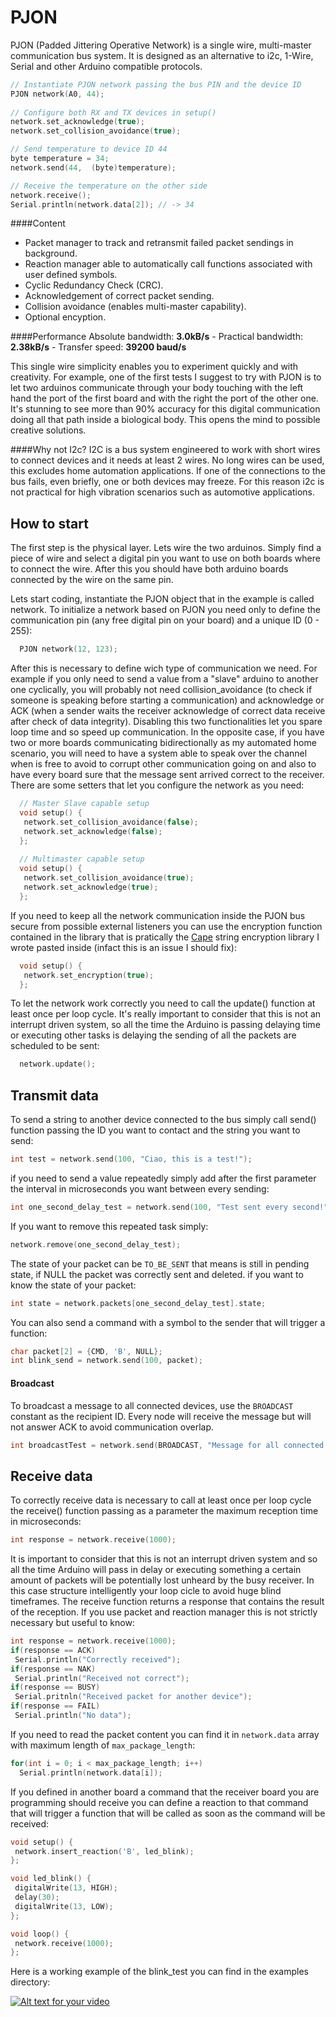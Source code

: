 PJON 
==== 
 
PJON (Padded Jittering Operative Network) is a single wire, multi-master communication bus system. It is designed as an alternative to i2c, 1-Wire, Serial and other Arduino compatible protocols. 

```cpp 
// Instantiate PJON network passing the bus PIN and the device ID
PJON network(A0, 44);
 
// Configure both RX and TX devices in setup()
network.set_acknowledge(true);
network.set_collision_avoidance(true);

// Send temperature to device ID 44
byte temperature = 34;
network.send(44,  (byte)temperature);

// Receive the temperature on the other side
network.receive();
Serial.println(network.data[2]); // -> 34
```

####Content
- Packet manager to track and retransmit failed packet sendings in background.
- Reaction manager able to automatically call functions associated with user defined symbols.
- Cyclic Redundancy Check (CRC).
- Acknowledgement of correct packet sending. 
- Collision avoidance (enables multi-master capability).
- Optional encyption. 

####Performance
Absolute bandwidth: **3.0kB/s** - Practical bandwidth: **2.38kB/s** - Transfer speed: **39200 baud/s**  

This single wire simplicity enables you to experiment quickly and with creativity. For example, one of the first tests I suggest to try with PJON is to let two arduinos communicate through your body touching with the left hand the port of the first board and with the right the port of the other one. It's stunning to see more than 90% accuracy for this digital communication doing all that path inside a biological body. This opens the mind to possible creative solutions.

####Why not I2c?
I2C is a bus system engineered to work with short wires to connect devices and it needs at least 2 wires. No long wires can be used, this excludes home automation applications. If one of the connections to the bus fails, even briefly, one or both devices may freeze. For this reason i2c is not practical for high vibration scenarios such as automotive applications.

## How to start
The first step is the physical layer. Lets wire the two arduinos. Simply find a piece of wire and select a digital pin you want to use on both boards where to connect the wire. After this you should have both arduino boards connected by the wire on the same pin.

Lets start coding, instantiate the PJON object that in the example is called network. To initialize a network based on PJON you need only to define the communication pin (any free digital pin on your board) and a unique ID (0 - 255):

```cpp  
  PJON network(12, 123); 
```

After this is necessary to define wich type of communication we need. For example if you only need to send a value from a "slave" arduino to another one cyclically, you will probably not need collision_avoidance (to check if someone is speaking before starting a communication) and acknowledge or ACK (when a sender waits the receiver acknowledge of correct data receive after check of data integrity). Disabling this two functionalities let you spare loop time and so speed up communication. In the opposite case, if you have two or more boards communicating bidirectionally as my automated home scenario, you will need to have a system able to speak over the channel when is free to avoid to corrupt other communication going on and also to have every board sure that the message sent arrived correct to the receiver. There are some setters that let you configure the network as you need:

```cpp
  // Master Slave capable setup
  void setup() {
   network.set_collision_avoidance(false);
   network.set_acknowledge(false);
  }; 
  
  // Multimaster capable setup
  void setup() {
   network.set_collision_avoidance(true);
   network.set_acknowledge(true);
  }; 
```

If you need to keep all the network communication inside the PJON bus secure from possible external listeners you can use the encryption function contained in the library that is pratically the [Cape](https://github.com/gioblu/Cape) string encryption library I wrote pasted inside (infact this is an issue I should fix):

```cpp
  void setup() {
   network.set_encryption(true);
  }; 
```

To let the network work correctly you need to call the update() function at least once per loop cycle. It's really important to consider that this is not an interrupt driven system, so all the time the Arduino is passing delaying time or executing other tasks is delaying the sending of all the packets are scheduled to be sent:

```cpp  
  network.update(); 
```

## Transmit data
To send a string to another device connected to the bus simply call send() function passing the ID you want to contact and the string you want to send:

```cpp
int test = network.send(100, "Ciao, this is a test!");
```

if you need to send a value repeatedly simply add after the first parameter the interval in microseconds you want between every sending:

```cpp
int one_second_delay_test = network.send(100, "Test sent every second!", 1000000);
```

If you want to remove this repeated task simply:

```cpp
network.remove(one_second_delay_test);
```

The state of your packet can be `TO_BE_SENT` that means is still in pending state, if NULL the packet was correctly sent and deleted. if you want to know the state of your packet:

```cpp
int state = network.packets[one_second_delay_test].state;
```

You can also send a command with a symbol to the sender that will trigger a function:

```cpp
char packet[2] = {CMD, 'B', NULL};
int blink_send = network.send(100, packet);
```

#### Broadcast
To broadcast a message to all connected devices, use the `BROADCAST` constant as the recipient ID. Every node will receive the message but will not answer ACK to avoid communication overlap.

```cpp
int broadcastTest = network.send(BROADCAST, "Message for all connected devices.");
```

## Receive data
To correctly receive data is necessary to call at least once per loop cycle the receive() function passing as a parameter the maximum reception time in microseconds:

```cpp
int response = network.receive(1000);
```
It is important to consider that this is not an interrupt driven system and so all the time Arduino will pass in delay or executing something a certain amount of packets will be potentially lost unheard by the busy receiver. In this case structure intelligently your loop cicle to avoid huge blind timeframes. The receive function returns a response that contains the result of the reception. If you use packet and reaction manager this is not strictly necessary but useful to know:

```cpp
int response = network.receive(1000);
if(response == ACK)
 Serial.println("Correctly received");
if(response == NAK)
 Serial.println("Received not correct");
if(response == BUSY)
 Serial.pritnln("Received packet for another device");
if(response == FAIL)
 Serial.println("No data");
```

If you need to read the packet content you can find it in `network.data` array with maximum length of `max_package_length`:
```cpp
for(int i = 0; i < max_package_length; i++)
  Serial.println(network.data[i]);
```

If you defined in another board a command that the receiver board you are programming should receive you can define a reaction to that command that will trigger a function that will be called as soon as the command will be received:

```cpp
void setup() {
 network.insert_reaction('B', led_blink);
};

void led_blink() {
 digitalWrite(13, HIGH);
 delay(30);
 digitalWrite(13, LOW);
};

void loop() {
 network.receive(1000);
};
```

Here is a working example of the blink_test you can find in the examples directory:

[![Alt text for your video](http://img.youtube.com/vi/JesqJ9_WJJs/0.jpg)](http://www.youtube.com/watch?v=JesqJ9_WJJs)

